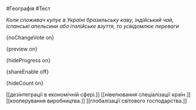#Географія #Тест

*Коли споживач купує в Україні бразильську каву, індійський чай,  іспанські апельсини або італійське взуття, то усвідомлює переваги*

{noChangeVote on}

{preview on}

{hideProgress on}

{shareEnable off}

{hideCount on}

[[дезінтеграції в економічній сфері.]]
[[нівелювання спеціалізації країн.]]
[[кооперування виробництва.]]
[[глобалізації світового господарства.]]

